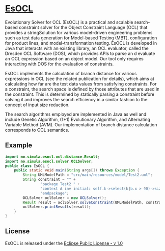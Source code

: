 [EsOCL](http://zen-tools.com/tools/esocl.html) 
=====

Evolutionary Solver for OCL (EsOCL) is a practical and scalable search-based constraint solver for the Object 
Constraint Language (OCL) that provides a stringSolution for various model-driven engineering problems such as test data 
generation for Model-based Testing (MBT), configuration for product lines, and model-transformation testing. 
EsOCL is developed in Java that interacts with an existing library, an OCL evaluator, called the Dresden OCL Software 
(DOS), which provides APIs to parse an d evaluate an OCL expression based on an object model. Our tool only requires 
interacting with DOS for the evaluation of constraints.

EsOCL implements the calculation of branch distance for various expressions in OCL (see the related publication 
for details), which aims at calculating how far are the test data values from satisfying constraints. For a constraint, 
the search space is defined by those attributes that are used in the constraint. This is determined by statically 
parsing a constraint before solving it and improves the search efficiency in a similar fashion to the concept 
of input size reduction. 

The search algorithms employed are implemented in Java as well and include Genetic Algorithm, (1+1) Evolutionary 
Algorithm, and Alternating Variable Method (AVM). Our implementation of branch distance calculation corresponds 
to OCL semantics.


## Example



```java 
import no.simula.esocl.ocl.distance.Result;
import no.simula.esocl.solver.OCLSolver;
public class EsOCL {
    public static void main(String args[]) throws Exception {
        String UMLModelPath = "src/main/resources/model/Test2.uml";
        String constraint = "" +
                "package Test2 " +
                "context A inv initial: self.b->select(b|b.x > 90)->size() > 4 and self.b->select(b|b.x > 90)->exists(b|b.x=92) " +
                "endpackage";
        OCLSolver oclSolver = new OCLSolver();
        Result result = oclSolver.solveConstraint(UMLModelPath, constraint, new int[]{OCLSolver.AVM, OCLSolver.OpOEA}, 5000);
        oclSolver.printResults(result);
    }
}
```


## License
EsOCL  is released under the [Eclipse Public License - v 1.0]()

